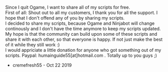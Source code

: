 Since I quit Ogame, I want to share all of my scripts for free.  
First of all: Shout out to all my customers, I thank you for all the support. I hope that I don't offend any of you by sharing my scripts.  
I decided to share my scripts, because Ogame and Ninjabot will change continously and I don't have the time anymore to keep my scripts updated.  
My hope is that the community can build upon some of these scripts and share it with each other, so that everyone is happy. If not just make the best of it while they still work :)  
I would appriciate a little donation for anyone who got something out of my scripts. Paypal: humainguide55[at]hotmail.com .  Totally up to you guys ;)  
- cremefresh55 - Oct 22 2019  
